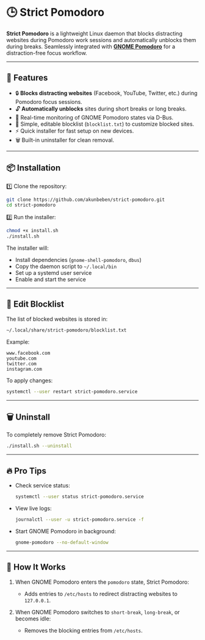 # 🕒 Strict Pomodoro

**Strict Pomodoro** is a lightweight Linux daemon that blocks distracting websites during Pomodoro work sessions and automatically unblocks them during breaks. Seamlessly integrated with [**GNOME Pomodoro**](https://github.com/gnome-pomodoro/gnome-pomodoro) for a distraction-free focus workflow.

---

## 🚀 Features

* 🔒 **Blocks distracting websites** (Facebook, YouTube, Twitter, etc.) during Pomodoro focus sessions.
* 🔓 **Automatically unblocks** sites during short breaks or long breaks.
* 📡 Real-time monitoring of GNOME Pomodoro states via D-Bus.
* 📝 Simple, editable blocklist (`blocklist.txt`) to customize blocked sites.
* ⚡ Quick installer for fast setup on new devices.
* 🗑️ Built-in uninstaller for clean removal.

---

## 📦 Installation

1️⃣ Clone the repository:

```bash
git clone https://github.com/akunbeben/strict-pomodoro.git
cd strict-pomodoro
```

2️⃣ Run the installer:

```bash
chmod +x install.sh
./install.sh
```

The installer will:

* Install dependencies (`gnome-shell-pomodoro`, `dbus`)
* Copy the daemon script to `~/.local/bin`
* Set up a systemd user service
* Enable and start the service

---

## 📝 Edit Blocklist

The list of blocked websites is stored in:

```bash
~/.local/share/strict-pomodoro/blocklist.txt
```

Example:

```
www.facebook.com
youtube.com
twitter.com
instagram.com
```

To apply changes:

```bash
systemctl --user restart strict-pomodoro.service
```

---

## 🗑️ Uninstall

To completely remove Strict Pomodoro:

```bash
./install.sh --uninstall
```

---

## 🔥 Pro Tips

* Check service status:
  ```bash
  systemctl --user status strict-pomodoro.service
  ```

* View live logs:
  ```bash
  journalctl --user -u strict-pomodoro.service -f
  ```

* Start GNOME Pomodoro in background:
  ```bash
  gnome-pomodoro --no-default-window
  ```

---

## 📖 How It Works

1. When GNOME Pomodoro enters the `pomodoro` state, Strict Pomodoro:
   * Adds entries to `/etc/hosts` to redirect distracting websites to `127.0.0.1`.

2. When GNOME Pomodoro switches to `short-break`, `long-break`, or becomes idle:
   * Removes the blocking entries from `/etc/hosts`.

